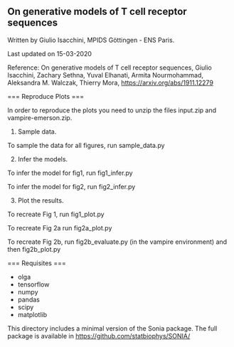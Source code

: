 ## On generative models of T cell receptor sequences

Written by Giulio Isacchini, MPIDS Göttingen - ENS Paris.

Last updated on 15-03-2020

Reference: On generative models of T cell receptor sequences, Giulio Isacchini, Zachary Sethna, Yuval Elhanati, Armita Nourmohammad, Aleksandra M. Walczak, Thierry Mora, https://arxiv.org/abs/1911.12279

=== Reproduce Plots ===

In order to reproduce the plots you need to unzip the files input.zip and vampire-emerson.zip.

1) Sample data.

To sample the data for all figures, run sample_data.py

2) Infer the models.

To infer the model for fig1, run fig1_infer.py

To infer the model for fig2, run fig2_infer.py

3) Plot the results.

To recreate Fig 1, run fig1_plot.py

To recreate Fig 2a run fig2a_plot.py

To recreate Fig 2b, run fig2b_evaluate.py (in the vampire environment) and then fig2b_plot.py

=== Requisites ===

- olga
- tensorflow
- numpy
- pandas
- scipy
- matplotlib

This directory includes a minimal version of the Sonia package. The full package is available in https://github.com/statbiophys/SONIA/ 